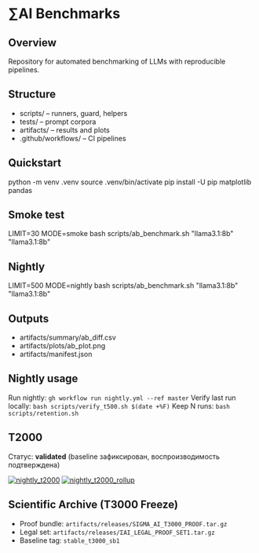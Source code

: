 
# ∑AI Benchmarks

## Overview
Repository for automated benchmarking of LLMs with reproducible pipelines.

## Structure
- scripts/ – runners, guard, helpers
- tests/ – prompt corpora
- artifacts/ – results and plots
- .github/workflows/ – CI pipelines

## Quickstart
python -m venv .venv
source .venv/bin/activate
pip install -U pip matplotlib pandas

## Smoke test
LIMIT=30 MODE=smoke bash scripts/ab_benchmark.sh "llama3.1:8b" "llama3.1:8b"

## Nightly
LIMIT=500 MODE=nightly bash scripts/ab_benchmark.sh "llama3.1:8b" "llama3.1:8b"

## Outputs
- artifacts/summary/ab_diff.csv
- artifacts/plots/ab_plot.png
- artifacts/manifest.json
## Nightly usage
Run nightly: `gh workflow run nightly.yml --ref master`
Verify last run locally: `bash scripts/verify_t500.sh $(date +%F)`
Keep N runs: `bash scripts/retention.sh`

## T2000

Статус: **validated** (baseline зафиксирован, воспроизводимость подтверждена)

[![nightly_t2000](https://github.com/andrw1/sigma-ai/actions/workflows/nightly_t2000.yml/badge.svg)](../../actions/workflows/nightly_t2000.yml)
[![nightly_t2000_rollup](https://github.com/andrw1/sigma-ai/actions/workflows/nightly_t2000_rollup.yml/badge.svg)](../../actions/workflows/nightly_t2000_rollup.yml)

## Scientific Archive (T3000 Freeze)
- Proof bundle: `artifacts/releases/SIGMA_AI_T3000_PROOF.tar.gz`
- Legal set: `artifacts/releases/ΣAI_LEGAL_PROOF_SET1.tar.gz`
- Baseline tag: `stable_t3000_sb1`
